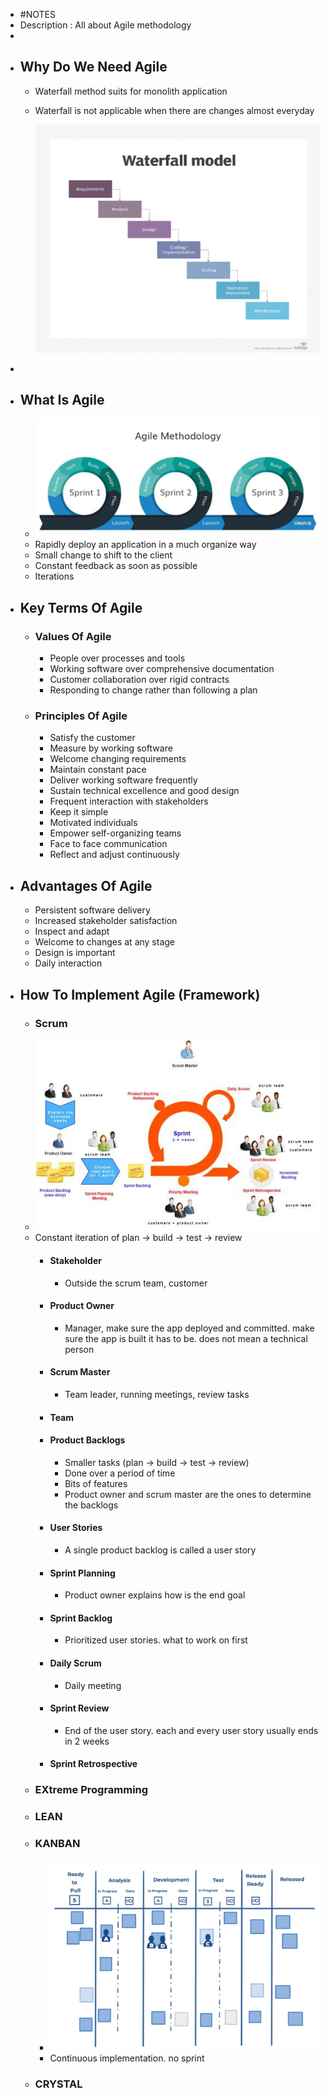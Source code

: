- #NOTES
- Description : All about Agile methodology
-
- ## Why Do We Need Agile
	- Waterfall method suits for monolith application
	- Waterfall is not applicable when there are changes almost everyday
	  
	  ![waterfall model.png](../assets/waterfall_model_1642338036670_0.png)
-
- ## What Is Agile
	- ![agile model.jpg](../assets/agile_model_1642338113943_0.jpg)
	- Rapidly deploy an application in a much organize way
	- Small change to shift to the client
	- Constant feedback as soon as possible
	- Iterations
- ## Key Terms Of Agile
	- ### Values Of Agile
		- People over processes and tools
		- Working software over comprehensive documentation
		- Customer collaboration over rigid contracts
		- Responding to change rather than following a plan
	- ### Principles Of Agile
		- Satisfy the customer
		- Measure by working software
		- Welcome changing requirements
		- Maintain constant pace
		- Deliver working software frequently
		- Sustain technical excellence and good design
		- Frequent interaction with stakeholders
		- Keep it simple
		- Motivated individuals
		- Empower self-organizing teams
		- Face to face communication
		- Reflect and adjust continuously
- ## Advantages Of Agile
	- Persistent software delivery
	- Increased stakeholder satisfaction
	- Inspect and adapt
	- Welcome to changes at any stage
	- Design is important
	- Daily interaction
- ## How To Implement Agile (Framework)
	- ### Scrum
	- ![scrum model.jpg](../assets/scrum_model_1642338830927_0.jpg)
	- Constant iteration of plan -> build -> test -> review
		- #### Stakeholder
			- Outside the scrum team, customer
		- #### Product Owner
			- Manager, make sure the app deployed and committed. make sure the app is built it has to be. does not mean a technical person
		- #### Scrum Master
			- Team leader, running meetings, review tasks
		- #### Team
		- #### Product Backlogs
			- Smaller tasks (plan -> build -> test -> review)
			- Done over a period of time
			- Bits of features
			- Product owner and scrum master are the ones to determine the backlogs
		- #### User Stories
			- A single product backlog is called a user story
		- #### Sprint Planning
			- Product owner explains how is the end goal
		- #### Sprint Backlog
			- Prioritized user stories. what to work on first
		- #### Daily Scrum
			- Daily meeting
		- #### Sprint Review
			- End of the user story. each and every user story usually ends in 2 weeks
		- #### Sprint Retrospective
	- ### EXtreme Programming
	- ### LEAN
	- ### KANBAN
		- ![kanban system.jpg](../assets/kanban_system_1642339494061_0.jpg)
		- Continuous implementation. no sprint
	- ### CRYSTAL